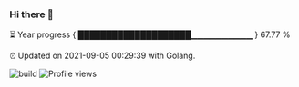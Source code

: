 ### Hi there 👋 

⏳ Year progress { ████████████████████▁▁▁▁▁▁▁▁▁▁ } 67.77 %

⏰ Updated on 2021-09-05 00:29:39 with Golang.

![build](https://github.com/shenxianpeng/shenxianpeng/workflows/build/badge.svg) ![Profile views](https://gpvc.arturio.dev/shenxianpeng)